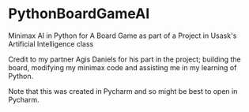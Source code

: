 # PythonBoardGameAI
Minimax AI in Python for A Board Game as part of a Project in Usask's Artificial Intelligence class

Credit to my partner Agis Daniels for his part in the project; building the board, modifying my minimax code and assisting me in my learning of Python.

Note that this was created in Pycharm and so might be best to open in Pycharm.
